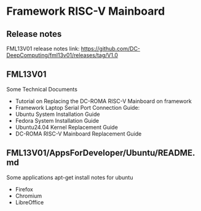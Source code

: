 # Framework RISC-V Mainboard 

## Release notes
FML13V01 release notes link:
https://github.com/DC-DeepComputing/fml13v01/releases/tag/V1.0

## FML13V01
Some Technical Documents 
- Tutorial on Replacing the DC-ROMA RISC-V Mainboard on framework
- Framework Laptop Serial Port Connection Guide:
- Ubuntu System Installation Guide
- Fedora System Installation Guide
- Ubuntu24.04 Kernel Replacement Guide
- DC-ROMA RISC-V Mainboard Replacement Guide

## FML13V01/AppsForDeveloper/Ubuntu/README.md
Some applications apt-get install notes for ubuntu
- Firefox
- Chromium
- LibreOffice
